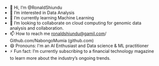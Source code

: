 - 👋 Hi, I’m @RonaldShiundu
- 👀 I’m interested in Data Analysis
- 🌱 I’m currently learning Machine Learning
- 💞️ I’m looking to collaborate on cloud computing for genomic data analysis and collaboration.
- 📫 How to reach me ronaldshiundu@gamil.com/ Github.com/NabongoMumia (github.com)
- 😄 Pronouns: I'm an AI Enthusiast and  Data science & ML practitioner
- ⚡ Fun fact: I’m currently subscribing to a financial technology magazine to learn more about the industry’s ongoing trends. 

<!---
NabongoMumia/NabongoMumia is a ✨ special ✨ repository because its `README.md` (this file) appears on your GitHub profile.
You can click the Preview link to take a look at your changes.
--->
